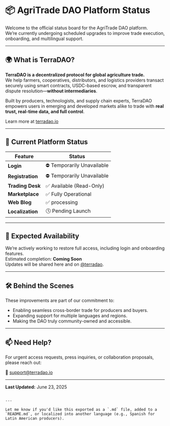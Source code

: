 
# 📦 AgriTrade DAO Platform Status

Welcome to the official status board for the AgriTrade DAO platform.  
We’re currently undergoing scheduled upgrades to improve trade execution, onboarding, and multilingual support.

---

## 🌍 What is TerraDAO?

**TerraDAO is a decentralized protocol for global agriculture trade.**  
We help farmers, cooperatives, distributors, and logistics providers transact securely using smart contracts, USDC-based escrow, and transparent dispute resolution—**without intermediaries**.

Built by producers, technologists, and supply chain experts, TerraDAO empowers users in emerging and developed markets alike to trade with **real trust, real-time data, and full control**.

Learn more at [terradao.io](https://terradao.io)

---

## 🔄 Current Platform Status

| Feature         | Status                |
|------------------|------------------------|
| **Login**        | ⛔ Temporarily Unavailable |
| **Registration** | ⛔ Temporarily Unavailable |
| **Trading Desk** | ✅ Available (Read-Only)   |
| **Marketplace**  | ✅ Fully Operational       |
| **Web Blog**     | ✅ processing               |
| **Localization** | 🕓 Pending Launch          |

---

## 📆 Expected Availability

We’re actively working to restore full access, including login and onboarding features.  
Estimated completion: **Coming Soon**  
Updates will be shared here and on [@terradao](https://twitter.com/terradao).

---

## 🛠️ Behind the Scenes

These improvements are part of our commitment to:

- Enabling seamless cross-border trade for producers and buyers.
- Expanding support for multiple languages and regions.
- Making the DAO truly community-owned and accessible.

---

## 📫 Need Help?

For urgent access requests, press inquiries, or collaboration proposals, please reach out:

**📧** support@terradao.io

---

**Last Updated:** June 23, 2025
```

---

Let me know if you'd like this exported as a `.md` file, added to a `README.md`, or localized into another language (e.g., Spanish for Latin American producers).

